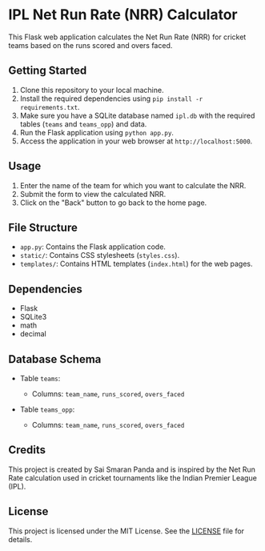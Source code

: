 # IPL Net Run Rate (NRR) Calculator

This Flask web application calculates the Net Run Rate (NRR) for cricket teams based on the runs scored and overs faced.

## Getting Started

1. Clone this repository to your local machine.
2. Install the required dependencies using `pip install -r requirements.txt`.
3. Make sure you have a SQLite database named `ipl.db` with the required tables (`teams` and `teams_opp`) and data.
4. Run the Flask application using `python app.py`.
5. Access the application in your web browser at `http://localhost:5000`.

## Usage

1. Enter the name of the team for which you want to calculate the NRR.
2. Submit the form to view the calculated NRR.
3. Click on the "Back" button to go back to the home page.

## File Structure

- `app.py`: Contains the Flask application code.
- `static/`: Contains CSS stylesheets (`styles.css`).
- `templates/`: Contains HTML templates (`index.html`) for the web pages.

## Dependencies

- Flask
- SQLite3
- math
- decimal

## Database Schema

- Table `teams`:
  - Columns: `team_name`, `runs_scored`, `overs_faced`

- Table `teams_opp`:
  - Columns: `team_name`, `runs_scored`, `overs_faced`

## Credits

This project is created by Sai Smaran Panda and is inspired by the Net Run Rate calculation used in cricket tournaments like the Indian Premier League (IPL).

## License

This project is licensed under the MIT License. See the [LICENSE](LICENSE) file for details.

